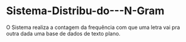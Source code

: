 # Sistema-Distribu-do---N-Gram
O Sistema realiza a contagem da frequência com que uma letra vai pra outra dada uma base de dados de texto plano.
